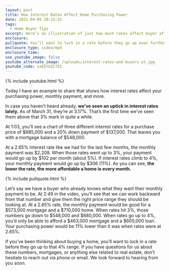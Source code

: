 ```yaml
---
layout: post
title: How Interest Rates Affect Home Purchasing Power
date: 2021-04-05 20:15:52
tags:
  - Home Buyer Tips
excerpt: Here’s an illustration of just how much rates affect buyer affordability.
enclosure:
pullquote: You’ll want to lock in a rate before they go up even further.
enclosure_type: video/mp4
enclosure_time:
use_youtube_image: false
youtube_alternate_image: /uploads/interest-rates-and-buyers-yt.jpg
youtube_code: xxEb7U2LfEI
---
```

{% include youtube.html %}

Today I have an example to share that shows how interest rates affect your purchasing power, monthly payment, and more.

In case you haven’t heard already, **we’ve seen an uptick in interest rates lately.** As of March 31, they’re at 3.17%. That’s the first time we’ve seen them above that 3% mark in quite a while.

At 1:03, you’ll see a chart of three different interest rates for a purchase price of $685,000 and a 20% down payment of $137,000. That leaves you with a mortgage balance of $548,000.&nbsp;

At a 2.65% interest rate like we had for the last few months, the monthly payment was $2,208. When those rates went up to 3%, your payment would go up by $102 per month (about 5%). If interest rates climb to 4%, your monthly payment would go up by $306 (11%). As you can see, **the lower the rate, the more affordable a home is every month.**

{% include pullquote.html %}

Let’s say we have a buyer who already knows what they want their monthly payment to be. At 2:49 in the video, you’ll see that we can work backward from that number and give them the right price range they should be looking at. At a 2.65% rate, the monthly payment would be good for a $573,000 mortgage and a $710,000 home. When rates hit 3%, those numbers go down to $548,000 and $680,000. When rates go up to 4%, you’d only be able to afford a $463,000 mortgage and a $600,000 loan. Your purchasing power would be 11% lower than it was when rates were at 2.65%.

If you’ve been thinking about buying a home, you’ll want to lock in a rate before they go up to that 4% range. If you have questions for us about these numbers, mortgages, or anything else related to real estate, don’t hesitate to reach out via phone or email. We look forward to hearing from you soon.
